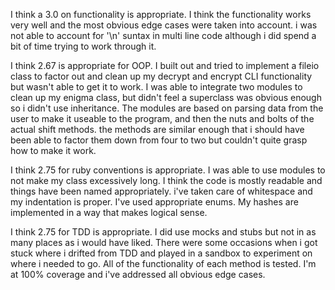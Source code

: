 I think a 3.0 on functionality is appropriate. I think the functionality works very well and the most obvious edge cases were taken into account. i was not able to account for '\n' suntax in multi line code although i did spend a bit of time trying to work through it.

I think 2.67 is appropriate for OOP. I built out and tried to implement a fileio class to factor out and clean up my decrypt and encrypt CLI functionality but wasn't able to get it to work. I was able to integrate two modules to clean up my enigma class, but didn't feel a superclass was obvious enough so i didn't use inheritance. The modules are based on parsing data from the user to make it useable to the program, and then the nuts and bolts of the actual shift methods. the methods are similar enough that i should have been able to factor them down from four to two but couldn't quite grasp how to make it work.

I think 2.75 for ruby conventions is appropriate. I was able to use modules to not make my class excessively long. I think the code is mostly readable and things have been named appropriately.  i've taken care of whitespace and my indentation is proper. I've used appropriate enums. My hashes are implemented in a way that makes logical sense.

I think 2.75 for TDD is appropriate. I did use mocks and stubs but not in as many places as i would have liked. There were some occasions when i got stuck where i drifted from TDD and played in a sandbox to experiment on where i needed to go. All of the functionality of each method is tested. I'm at 100% coverage and i've addressed all obvious edge cases.
